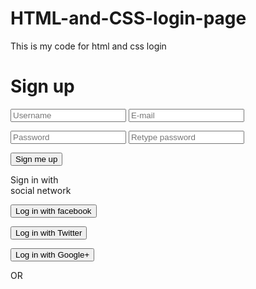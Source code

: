 # HTML-and-CSS-login-page
This is my code for html and css login
<!DOCTYPE html> <html>

<head>

</head>

<body>

<div id="login-box">

<div class="left">

<h1>Sign up</h1>

<input type="text" name="username" placeholder="Username" /> <input type="text" name="email" placeholder="E-mail" />

<input type="password" name="password" placeholder="Password" /> <input type="password" name="password2" placeholder="Retype password" />

<input type="submit" name="signup_submit" value="Sign me up" /> </div>

<div class="right"> <span class="loginwith">Sign in with<br />social network</span>

<button class="social-signin facebook">Log in with facebook</button>

<button class="social-signin twitter">Log in with Twitter</button>

<button class="social-signin google">Log in with Google+</button>

</div>

<div class="or">OR</div>

</div>

</body> </html>
